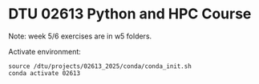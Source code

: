 # DTU 02613 Python and HPC Course

Note: week 5/6 exercises are in w5 folders.

Activate environment:
```
source /dtu/projects/02613_2025/conda/conda_init.sh
conda activate 02613
```
